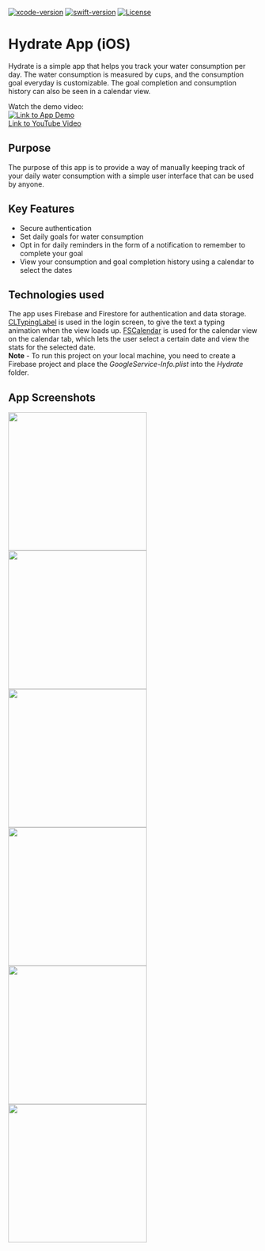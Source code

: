 [![xcode-version](https://img.shields.io/badge/xcode-11-brightgreen)](https://developer.apple.com/xcode/)
[![swift-version](https://img.shields.io/badge/swift-5-orange)](https://github.com/apple/swift)
[![License](https://img.shields.io/badge/License-Apache%202.0-blue.svg)](https://opensource.org/licenses/Apache-2.0) <br>


# Hydrate App (iOS)

Hydrate is a simple app that helps you track your water consumption per day. The water consumption is measured by cups, and the consumption goal everyday is customizable. The goal completion and consumption history can also be seen in a calendar view.

Watch the demo video:    
[![Link to App Demo](http://img.youtube.com/vi/Axu7xvnobP8/0.jpg)](http://www.youtube.com/watch?v=Axu7xvnobP8 "Hydrate App Demo")    
[Link to YouTube Video](https://youtu.be/Axu7xvnobP8)

## Purpose 
The purpose of this app is to provide a way of manually keeping track of your daily water consumption with a simple user interface that can be used by anyone. 

## Key Features
- Secure authentication
- Set daily goals for water consumption
- Opt in for daily reminders in the form of a notification to remember to complete your goal
- View your consumption and goal completion history using a calendar to select the dates 

## Technologies used
The app uses Firebase and Firestore for authentication and data storage. [CLTypingLabel](https://cocoapods.org/pods/CLTypingLabel) is used in the login screen, to give the text a typing animation when the view loads up. [FSCalendar](https://cocoapods.org/pods/FSCalendar) is used for the calendar view on the calendar tab, which lets the user select a certain date and view the stats for the selected date.    
**Note** - To run this project on your local machine, you need to create a Firebase project and place the *GoogleService-Info.plist* into the *Hydrate* folder.

## App Screenshots 
<p float="left">
  <img src="screenshots/ss1.png" width="280" />
  <img src="screenshots/ss2.png" width="280" /> 
  <img src="screenshots/ss3.png" width="280" />
  <img src="screenshots/ss4.png" width="280" />
  <img src="screenshots/ss5.png" width="280" />
  <img src="screenshots/ss6.png" width="280" />
</p>
